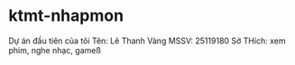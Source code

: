# ktmt-nhapmon
Dự án đầu tiên của tôi
Tên: Lê Thanh Vàng
MSSV: 25119180
Sở THích: xem phim, nghe nhạc, gameß